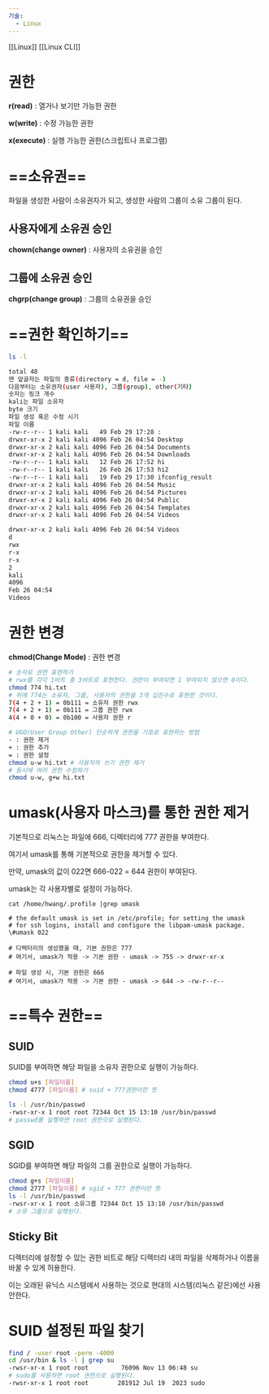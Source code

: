 ```yaml
---
기술:
  - Linux
---
```

[[Linux]] [[Linux CLI]]
# 권한

**r(read)** : 열거나 보기만 가능한 권한

**w(write)** : 수정 가능한 권한

**x(execute)** : 실행 가능한 권한(스크립트나 프로그램)

# ==소유권==

파일을 생성한 사람이 소유권자가 되고, 생성한 사람의 그룹이 소유 그룹이 된다.

## 사용자에게 소유권 승인

**chown(change owner)** : 사용자의 소유권을 승인

## 그룹에 소유권 승인

**chgrp(change group)** : 그룹의 소유권을 승인

# ==권한 확인하기==

```Bash
ls -l
```

```Bash
total 48
맨 앞글자는 파일의 종류(directory = d, file = -)
다음부터는 소유권자(user 사용자), 그룹(group), other(기타)
숫자는 링크 개수
kali는 파일 소유자
byte 크기
파일 생성 혹은 수정 시기
파일 이름
-rw-r--r-- 1 kali kali   49 Feb 29 17:28 :
drwxr-xr-x 2 kali kali 4096 Feb 26 04:54 Desktop
drwxr-xr-x 2 kali kali 4096 Feb 26 04:54 Documents
drwxr-xr-x 2 kali kali 4096 Feb 26 04:54 Downloads
-rw-r--r-- 1 kali kali   12 Feb 26 17:52 hi
-rw-r--r-- 1 kali kali   26 Feb 26 17:53 hi2
-rw-r--r-- 1 kali kali   19 Feb 29 17:30 ifconfig_result
drwxr-xr-x 2 kali kali 4096 Feb 26 04:54 Music
drwxr-xr-x 2 kali kali 4096 Feb 26 04:54 Pictures
drwxr-xr-x 2 kali kali 4096 Feb 26 04:54 Public
drwxr-xr-x 2 kali kali 4096 Feb 26 04:54 Templates
drwxr-xr-x 2 kali kali 4096 Feb 26 04:54 Videos

drwxr-xr-x 2 kali kali 4096 Feb 26 04:54 Videos
d
rwx
r-x
r-x
2
kali
4096
Feb 26 04:54
Videos
```

  

# 권한 변경

**chmod(Change Mode)** : 권한 변경

```Bash
# 숫자로 권한 표현하기
# rwx를 각각 1비트 총 3비트로 표현한다. 권한이 부여되면 1 부여되지 않으면 0이다.
chmod 774 hi.txt
# 위에 774는 소유자, 그룹, 사용자의 권한을 3개 십진수로 표현한 것이다.
7(4 + 2 + 1) = 0b111 = 소유자 권한 rwx
7(4 + 2 + 1) = 0b111 = 그룹 권한 rwx
4(4 + 0 + 0) = 0b100 = 사용자 권한 r

# UGO(User Group Other) 단순하게 권한을 기호로 표현하는 방법
- : 권한 제거
+ : 권한 추가
= : 권한 설정
chmod u-w hi.txt # 사용자의 쓰기 권한 제거
# 동시에 여러 권한 수정하기
chmod u-w, g+w hi.txt
```

  

# umask(사용자 마스크)를 통한 권한 제거

기본적으로 리눅스는 파일에 666, 디렉터리에 777 권한을 부여한다.

여기서 umask를 통해 기본적으로 권한을 제거할 수 있다.

만약, umask의 값이 022면 666-022 = 644 권한이 부여된다.

umask는 각 사용자별로 설정이 가능하다.

```Shell
cat /home/hwang/.profile |grep umask

# the default umask is set in /etc/profile; for setting the umask
# for ssh logins, install and configure the libpam-umask package.
\#umask 022

# 디렉터리의 생성했을 때, 기본 권한은 777
# 여기서, umask가 적용 -> 기본 권한 - umask -> 755 -> drwxr-xr-x

# 파일 생성 시, 기본 권한은 666
# 여기서, umask가 적용 -> 기본 권한 - umask -> 644 -> -rw-r--r--
```

  

# ==특수 권한==

## SUID

SUID를 부여하면 해당 파일을 소유자 권한으로 실행이 가능하다.

```Bash
chmod u+s [파일이름]
chmod 4777 [파일이름] # suid + 777권한이란 뜻

ls -l /usr/bin/passwd
-rwsr-xr-x 1 root root 72344 Oct 15 13:10 /usr/bin/passwd
# passwd를 실행하면 root 권한으로 실행된다.
```

## SGID

SGID를 부여하면 해당 파일의 그룹 권한으로 실행이 가능하다.

```Bash
chmod g+s [파일이름]
chmod 2777 [파일이름] # sgid + 777 권한이란 뜻
ls -l /usr/bin/passwd
-rwsr-xr-x 1 root 소유그룹 72344 Oct 15 13:10 /usr/bin/passwd
# 소유 그룹으로 실행된다.
```

## Sticky Bit

디렉터리에 설정할 수 있는 권한 비트로 해당 디렉터리 내의 파일을 삭제하거나 이름을 바꿀 수 있게 허용한다.

이는 오래된 유닉스 시스템에서 사용하는 것으로 현대의 시스템(리눅스 같은)에선 사용 안한다.

  

# SUID 설정된 파일 찾기

```Bash
find / -user root -perm -4000
cd /usr/bin & ls -l | grep su
-rwsr-xr-x 1 root root         76096 Nov 13 06:48 su
# sudo를 사용하면 root 권한으로 실행된다.
-rwsr-xr-x 1 root root        281912 Jul 19  2023 sudo

```
